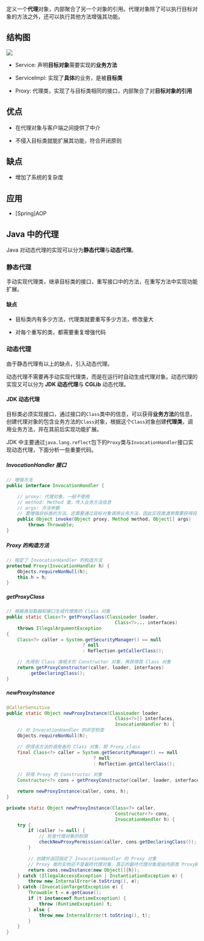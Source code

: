 定义一个**代理**对象，内部聚合了另一个对象的引用。代理对象除了可以执行目标对象的方法之外，还可以执行其他方法增强其功能。

## 结构图
![](https://s2.loli.net/2022/08/15/v3rB8uVXK1sAynt.png)

- Service: 声明**目标对象**需要实现的**业务方法**

- ServiceImpl: 实现了**具体**的业务，是被**目标类**

- Proxy: 代理类，实现了与目标类相同的接口，内部聚合了对**目标对象的引用**

## 优点
- 在代理对象与客户端之间提供了中介

- 不侵入目标类就能扩展其功能，符合开闭原则

## 缺点
- 增加了系统的复杂度

## 应用
- [Spring]AOP

## Java 中的代理
Java 对动态代理的实现可以分为**静态代理**与**动态代理**。

### 静态代理
手动实现代理类，继承目标类的接口，重写接口中的方法，在重写方法中实现功能扩展。

#### 缺点
- 目标类内有多少方法，代理类就要重写多少方法，修改量大

- 对每个重写的类，都需要重复增强代码

### 动态代理
由于静态代理有以上的缺点，引入动态代理。

动态代理不需要再手动实现代理类，而是在运行时自动生成代理对象。动态代理的实现又可以分为 **JDK 动态代理**与 **CGLib** 动态代理。

#### JDK 动态代理
目标类必须实现接口，通过接口的`Class`类中的信息，可以获得**业务方法**的信息，创建代理对象的包含业务方法的`Class`对象，根据这个`Class`对象创建**代理类**，调用业务方法，并在其前后实现功能扩展。

JDK 中主要通过`java.lang.reflect`包下的`Proxy`类与`InvocationHandler`接口实现动态代理，下面分析一些重要代码。

##### InvocationHandler 接口
```java
// 增强方法
public interface InvocationHandler {

    // proxy: 代理对象，一般不使用
    // method: Method 类，传入业务方法信息
    // args: 方法参数
    // 要增强目标类的方法，还需要通过目标对象调用业务方法，因此实现类通常需要获得目标对象
    public Object invoke(Object proxy, Method method, Object[] args)
        throws Throwable;
}
```

##### Proxy 的构造方法
```java
// 指定了 InvocationHandler 的构造方法
protected Proxy(InvocationHandler h) {
    Objects.requireNonNull(h);
    this.h = h;
}
```

##### getProxyClass
```java
// 根据类加载器和接口生成代理类的 Class 对象
public static Class<?> getProxyClass(ClassLoader loader,
                                        Class<?>... interfaces)
    throws IllegalArgumentException
{
    Class<?> caller = System.getSecurityManager() == null
                            ? null
                            : Reflection.getCallerClass();

    // 先得到 Class 类相关的 Constructor 对象，再获得其 Class 对象
    return getProxyConstructor(caller, loader, interfaces)
        .getDeclaringClass();
}
```

##### newProxyInstance
```java
@CallerSensitive
public static Object newProxyInstance(ClassLoader loader,
                                        Class<?>[] interfaces,
                                        InvocationHandler h) {
    // 对 InvocationHandler 的非空检查
    Objects.requireNonNull(h);

    // 获得该方法的调用者的 Class 对象，即 Proxy.class
    final Class<?> caller = System.getSecurityManager() == null
                                ? null
                                : Reflection.getCallerClass();

    // 获得 Proxy 的 Constructor 对象
    Constructor<?> cons = getProxyConstructor(caller, loader, interfaces);

    return newProxyInstance(caller, cons, h);
}

private static Object newProxyInstance(Class<?> caller, 
                                        Constructor<?> cons,
                                        InvocationHandler h) {
    try {
        if (caller != null) {
            // 检查代理对象的权限
            checkNewProxyPermission(caller, cons.getDeclaringClass());
        }

        // 创建并返回指定了 InvocationHandler 的 Proxy 对象
        // Proxy 类的实例还不是最终代理对象，真正的最终代理对象是由内部类 ProxyBuilder 自动生成的 $Proxy 类，该类继承了 Proxy
        return cons.newInstance(new Object[]{h});
    } catch (IllegalAccessException | InstantiationException e) {
        throw new InternalError(e.toString(), e);
    } catch (InvocationTargetException e) {
        Throwable t = e.getCause();
        if (t instanceof RuntimeException) {
            throw (RuntimeException) t;
        } else {
            throw new InternalError(t.toString(), t);
        }
    }
}
```